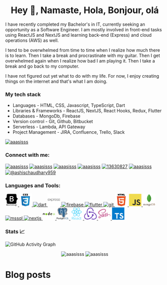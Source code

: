 <h1 align="center">Hey 👋, Namaste, Hola, Bonjour, olá</h1>
<p>
    I have recently completed my Bachelor's in IT, currently seeking an opportunity as a Software Engineer. I am mostly involved in front-end tasks using ReactJS and NextJS and learning back-end (Express) and cloud operations (AWS) as well.
</p>
<p>
    I tend to be overwhelmed from time to time when I realize how much there is to learn. Then I take a break and procrastinate with my guitar. Then I get overwhelmed again when I realize how bad I am playing it. Then I take a break and go back to my computer.
</p>
<p>
    I have not figured out yet what to do with my life. For now, I enjoy creating things on the internet and that's what I am doing.
</p>

### My tech stack

- Languages - HTML, CSS, Javascript, TypeScript, Dart
- Libraries & Frameworks - ReactJS, NextJS, React Hooks, Redux, Flutter
- Databases - MongoDb, Firebase
- Version control - Git, Github, Bitbucket
- Serverless - Lambda, API Gateway
- Project Management - JIRA, Confluence, Trello, Slack

<p align="left"> 
    <a href="https://twitter.com/aaasisss" target="blank">
        <img src="https://img.shields.io/twitter/follow/aaasisss?logo=twitter&style=for-the-badge" alt="aaasisss" />
    </a> 
</p>

<h3 align="left">Connect with me:</h3>
    <p align="left">
        <a href="https://codepen.io/aaasisss" target="blank">
            <img align="center" src="https://raw.githubusercontent.com/rahuldkjain/github-profile-readme-generator/master/src/images/icons/Social/codepen.svg" alt="aaasisss" height="30" width="40" /></a>
        <a href="https://dev.to/aaasisss" target="blank">
            <img align="center" src="https://raw.githubusercontent.com/rahuldkjain/github-profile-readme-generator/master/src/images/icons/Social/devto.svg" alt="aaasisss" height="30" width="40" /></a>
        <a href="https://twitter.com/aaasisss" target="blank">
            <img align="center" src="https://raw.githubusercontent.com/rahuldkjain/github-profile-readme-generator/master/src/images/icons/Social/twitter.svg" alt="aaasisss" height="30" width="40" /></a>
        <a href="https://linkedin.com/in/aaasisss" target="blank">
            <img align="center" src="https://raw.githubusercontent.com/rahuldkjain/github-profile-readme-generator/master/src/images/icons/Social/linked-in-alt.svg" alt="aaasisss" height="30" width="40" /></a>
        <a href="https://stackoverflow.com/users/13630827" target="blank">
            <img align="center" src="https://raw.githubusercontent.com/rahuldkjain/github-profile-readme-generator/master/src/images/icons/Social/stack-overflow.svg" alt="13630827" height="30" width="40" /></a>
        <a href="https://codesandbox.com/aaasisss" target="blank">
            <img align="center" src="https://raw.githubusercontent.com/rahuldkjain/github-profile-readme-generator/master/src/images/icons/Social/codesandbox.svg" alt="aaasisss" height="30" width="40" /></a>
        <a href="https://medium.com/@ashischaudhary959" target="blank">
            <img align="center" src="https://raw.githubusercontent.com/rahuldkjain/github-profile-readme-generator/master/src/images/icons/Social/medium.svg" alt="@ashischaudhary959" height="30" width="40" />
        </a>
    </p>

<h3 align="left">Languages and Tools:</h3>
    <p align="left">
        <a href="https://getbootstrap.com" target="_blank" rel="noreferrer">
            <img src="https://raw.githubusercontent.com/devicons/devicon/master/icons/bootstrap/bootstrap-plain-wordmark.svg" alt="bootstrap" width="40" height="40"/>
        </a>
        <a href="https://www.w3schools.com/css/" target="_blank" rel="noreferrer">
            <img src="https://raw.githubusercontent.com/devicons/devicon/master/icons/css3/css3-original-wordmark.svg" alt="css3" width="40" height="40"/>
        </a>
        <a href="https://dart.dev" target="_blank" rel="noreferrer">
            <img src="https://www.vectorlogo.zone/logos/dartlang/dartlang-icon.svg" alt="dart" width="40" height="40"/>
        </a>
        <a href="https://expressjs.com" target="_blank" rel="noreferrer">
            <img src="https://raw.githubusercontent.com/devicons/devicon/master/icons/express/express-original-wordmark.svg" alt="express" width="40" height="40"/>
        </a>
        <a href="https://firebase.google.com/" target="_blank" rel="noreferrer">
            <img src="https://www.vectorlogo.zone/logos/firebase/firebase-icon.svg" alt="firebase" width="40" height="40"/>
        </a>
        <a href="https://flutter.dev" target="_blank" rel="noreferrer">
            <img src="https://www.vectorlogo.zone/logos/flutterio/flutterio-icon.svg" alt="flutter" width="40" height="40"/>
        </a>
        <a href="https://git-scm.com/" target="_blank" rel="noreferrer">
            <img src="https://www.vectorlogo.zone/logos/git-scm/git-scm-icon.svg" alt="git" width="40" height="40"/>
        </a>
        <a href="https://www.w3.org/html/" target="_blank" rel="noreferrer">
            <img src="https://raw.githubusercontent.com/devicons/devicon/master/icons/html5/html5-original-wordmark.svg" alt="html5" width="40" height="40"/>
        </a>
        <a href="https://developer.mozilla.org/en-US/docs/Web/JavaScript" target="_blank" rel="noreferrer">
            <img src="https://raw.githubusercontent.com/devicons/devicon/master/icons/javascript/javascript-original.svg" alt="javascript" width="40" height="40"/>
        </a>
        <a href="https://www.mongodb.com/" target="_blank" rel="noreferrer">
            <img src="https://raw.githubusercontent.com/devicons/devicon/master/icons/mongodb/mongodb-original-wordmark.svg" alt="mongodb" width="40" height="40"/>
        </a>
        <a href="https://www.microsoft.com/en-us/sql-server" target="_blank" rel="noreferrer">
            <img src="https://www.svgrepo.com/show/303229/microsoft-sql-server-logo.svg" alt="mssql" width="40" height="40"/>
        </a>
        <a href="https://nextjs.org/" target="_blank" rel="noreferrer">
            <img src="https://cdn.worldvectorlogo.com/logos/nextjs-2.svg" alt="nextjs" width="40" height="40"/>
        </a>
        <a href="https://nodejs.org" target="_blank" rel="noreferrer">
            <img src="https://raw.githubusercontent.com/devicons/devicon/master/icons/nodejs/nodejs-original-wordmark.svg" alt="nodejs" width="40" height="40"/>
        </a>
        <a href="https://www.postgresql.org" target="_blank" rel="noreferrer">
            <img src="https://raw.githubusercontent.com/devicons/devicon/master/icons/postgresql/postgresql-original-wordmark.svg" alt="postgresql" width="40" height="40"/>
        </a>
        <a href="https://reactjs.org/" target="_blank" rel="noreferrer">
            <img src="https://raw.githubusercontent.com/devicons/devicon/master/icons/react/react-original-wordmark.svg" alt="react" width="40" height="40"/>
        </a>
        <a href="https://redux.js.org" target="_blank" rel="noreferrer">
            <img src="https://raw.githubusercontent.com/devicons/devicon/master/icons/redux/redux-original.svg" alt="redux" width="40" height="40"/>
        </a>
        <a href="https://sass-lang.com" target="_blank" rel="noreferrer">
            <img src="https://raw.githubusercontent.com/devicons/devicon/master/icons/sass/sass-original.svg" alt="sass" width="40" height="40"/>
        </a>
        <a href="https://www.typescriptlang.org/" target="_blank" rel="noreferrer">
            <img src="https://raw.githubusercontent.com/devicons/devicon/master/icons/typescript/typescript-original.svg" alt="typescript" width="40" height="40"/>
        </a>
    </p>

### Stats 📈

![GitHub Activity Graph](https://activity-graph.herokuapp.com/graph?username=aaasisss&theme=dracula&hide_border=true)

<p align="center">
<img width="48%" src="https://github-readme-stats.vercel.app/api?username=aaasisss&show_icons=true&theme=dracula&title_color=ff8000&text_color=ffffff&bg_color=6a6a6a&locale=en&hide_border=true" alt="aaasisss" />
<img width="48%" src="https://github-readme-streak-stats.herokuapp.com/?user=aaasisss&theme=highcontrast&hide_border=true" alt="aaasisss" />
</p>

# Blog posts

<!-- BLOG-POST-LIST:START -->
<!-- BLOG-POST-LIST:END -->
